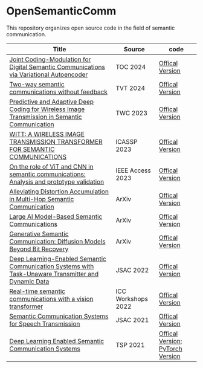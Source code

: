 # OpenSemanticComm

This repository organizes open source code in the field of semantic communication.

| Title | Source | code |
| --- | --- | --- |
| [Joint Coding-Modulation for Digital Semantic Communications via Variational Autoencoder](https://arxiv.org/pdf/2310.06690) | TOC 2024 | [Offical Version](https://github.com/SJTU-mxtao/Joint-Coding-Modulation-for-Digital-Semantic-Communication) |
| [Two-way semantic communications without feedback](https://ieeexplore.ieee.org/abstract/document/10400867) | TVT 2024 | [Offical Version](https://github.com/Kiven-ykw/TW-SemanticComm) |
| [Predictive and Adaptive Deep Coding for Wireless Image Transmission in Semantic Communication](https://ieeexplore.ieee.org/abstract/document/10015684) | TWC 2023 | [Offical Version](https://github.com/wyzhang-ustb/Predictive-and-Adaptive-Deep-Coding-for-Wireless-Image-Transmission-in-Semantic-Communication) |
| [WITT: A WIRELESS IMAGE TRANSMISSION TRANSFORMER FOR SEMANTIC COMMUNICATIONS](https://arxiv.org/pdf/2211.00937) | ICASSP 2023 | [Offical Version](https://github.com/KeYang8/WITT) |
| [On the role of ViT and CNN in semantic communications: Analysis and prototype validation](https://ieeexplore.ieee.org/stamp/stamp.jsp?arnumber=10171356) | IEEE Access 2023 | [Offical Version](https://github.com/kmsiapps/Semantic-Communications-with-a-Vision-Transformer) |
| [Alleviating Distortion Accumulation in Multi-Hop Semantic Communication](https://arxiv.org/pdf/2308.11126) | ArXiv | [Offical Version](https://github.com/ZJU-IICNS-AICOMM/Multihop-DeepSC) |
| [Large AI Model-Based Semantic Communications](https://arxiv.org/abs/2307.03492) | ArXiv | [Offical Version](https://github.com/jiangfeibo/LAMSC) |
| [Generative Semantic Communication: Diffusion Models Beyond Bit Recovery](https://arxiv.org/pdf/2306.04321v1) | ArXiv | [Offical Version](https://github.com/ispamm/GESCO) |
| [Deep Learning-Enabled Semantic Communication Systems with Task-Unaware Transmitter and Dynamic Data](https://arxiv.org/pdf/2205.00271) | JSAC 2022 | [Offical Version](https://github.com/SJTU-mxtao/Semantic-Communication-Systems) |
| [Real-time semantic communications with a vision transformer](https://arxiv.org/pdf/2205.03886) | ICC Workshops 2022 | [Offical Version](https://github.com/kmsiapps/e2e-dnn-comm-for-image) |
| [Semantic Communication Systems for Speech Transmission](https://ieeexplore.ieee.org/abstract/document/9450827) | JSAC 2021 | [Offical Version](https://github.com/Zhenzi-Weng/DeepSC-S) |
| [Deep Learning Enabled Semantic Communication Systems](https://ieeexplore.ieee.org/abstract/document/9398576) | TSP 2021 | [Offical Version](https://github.com/HQXie0910/The-implementations-of-DeepSC); [PyTorch Version](https://github.com/13274086/DeepSC) |